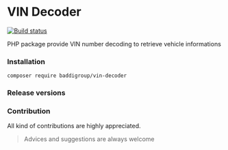 # VIN Decoder
[![Build status](https://api.travis-ci.org/5baddi/vin-decoder.svg)](https://api.travis-ci.org/5baddi/vin-decoder)

PHP package provide VIN number decoding to retrieve vehicle informations 

### Installation
```
composer require baddigroup/vin-decoder
```

### Release versions


### Contribution
All kind of contributions are highly appreciated.
>Advices and suggestions are always welcome